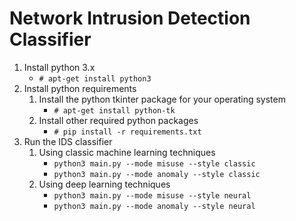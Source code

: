 # Network Intrusion Detection Classifier
1. Install python 3.x
    * ``# apt-get install python3``
2. Install python requirements
    1. Install the python tkinter package for your operating system
        * ``# apt-get install python-tk``
    2. Install other required python packages
        * ``# pip install -r requirements.txt``
3. Run the IDS classifier
    1. Using classic machine learning techniques
        * ``python3 main.py --mode misuse --style classic``
        * ``python3 main.py --mode anomaly --style classic``
    2. Using deep learning techniques
        * ``python3 main.py --mode misuse --style neural``
        * ``python3 main.py --mode anomaly --style neural``
